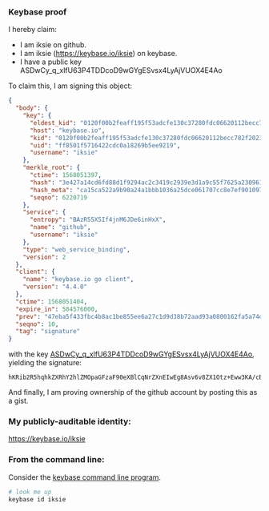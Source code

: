 ### Keybase proof

I hereby claim:

  * I am iksie on github.
  * I am iksie (https://keybase.io/iksie) on keybase.
  * I have a public key ASDwCy_q_xlfU63P4TDDcoD9wGYgESvsx4LyAjVUOX4E4Ao

To claim this, I am signing this object:

```json
{
  "body": {
    "key": {
      "eldest_kid": "0120f00b2feaff195f53adcfe130c37280fdc06620112becc782f2023554397e04e00a",
      "host": "keybase.io",
      "kid": "0120f00b2feaff195f53adcfe130c37280fdc06620112becc782f2023554397e04e00a",
      "uid": "ff8501f5716422cdc0a18269b5ee9219",
      "username": "iksie"
    },
    "merkle_root": {
      "ctime": 1568051397,
      "hash": "3e427a14cd6fd88d1f9294ac2c3419c2939e3d1a9c55f7625a2309618c6f49b81d017d6abe6915481f334ca9ee0fb6b55d86f32d13f349fdc9898b94a1764151",
      "hash_meta": "ca15ca522a9b90a24a1bbb1036a25dce061707cc8e7ef901097d0892e88e652a",
      "seqno": 6220719
    },
    "service": {
      "entropy": "BAzR55X5If4jnM6JDe6inHxX",
      "name": "github",
      "username": "iksie"
    },
    "type": "web_service_binding",
    "version": 2
  },
  "client": {
    "name": "keybase.io go client",
    "version": "4.4.0"
  },
  "ctime": 1568051404,
  "expire_in": 504576000,
  "prev": "47eba5f433fbc4b8ac1be855ee6a27c1d9d38b72aad93a0800162fa5a74d8769",
  "seqno": 10,
  "tag": "signature"
}
```

with the key [ASDwCy_q_xlfU63P4TDDcoD9wGYgESvsx4LyAjVUOX4E4Ao](https://keybase.io/iksie), yielding the signature:

```
hKRib2R5hqhkZXRhY2hlZMOpaGFzaF90eXBlCqNrZXnEIwEg8Asv6v8ZX1Otz+Eww3KA/cBmIBEr7MeC8gI1VDl+BOAKp3BheWxvYWTESpcCCsQgR+ul9DP7xLisG+hV7monwdnTi3Kq2ToIABYvpadNh2nEIMTnAPqFCfXu3WKCo1JPZYzWIv29dvXcZBOwzcOEmOj4AgHCo3NpZ8RA+PmJoPwYbgIr5yOQo3T9QssyJo83yF0I60OMwXvrZAhqimAAMsn7c43rWfkIHDuIEJzYStE2RT2cSE/I0JIFAqhzaWdfdHlwZSCkaGFzaIKkdHlwZQildmFsdWXEIKK9zD4UW9m8idwtYk3IPT8C36uV2xW3O8Zkqar7XlMNo3RhZ80CAqd2ZXJzaW9uAQ==

```

And finally, I am proving ownership of the github account by posting this as a gist.

### My publicly-auditable identity:

https://keybase.io/iksie

### From the command line:

Consider the [keybase command line program](https://keybase.io/download).

```bash
# look me up
keybase id iksie
```
